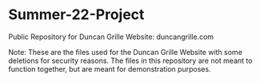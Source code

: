 # Summer-22-Project

Public Repository for Duncan Grille Website: duncangrille.com

Note: These are the files used for the Duncan Grille Website with some deletions for security reasons.
      The files in this repository are not meant to function together, but are meant for demonstration purposes.
